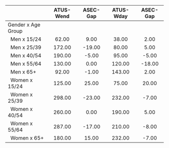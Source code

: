 
|                      |    ATUS-Wend |     ASEC-Gap |    ATUS-Wday |     ASEC-Gap |
| -------------------- | :----------: | :----------: | :----------: | :----------: |
| Gender x Age Group   |              |              |              |              |
| &nbsp;&nbsp;Men x 15/24 |        62.00 |         9.00 |        38.00 |         2.00 |
| &nbsp;&nbsp;Men x 25/39 |       172.00 |       -19.00 |        80.00 |         5.00 |
| &nbsp;&nbsp;Men x 40/54 |       190.00 |        -5.00 |        95.00 |        -5.00 |
| &nbsp;&nbsp;Men x 55/64 |       130.00 |         0.00 |       120.00 |       -18.00 |
| &nbsp;&nbsp;Men x 65+ |        92.00 |        -1.00 |       143.00 |         2.00 |
| &nbsp;&nbsp;Women x 15/24 |       125.00 |        25.00 |        75.00 |        20.00 |
| &nbsp;&nbsp;Women x 25/39 |       298.00 |       -23.00 |       232.00 |        -7.00 |
| &nbsp;&nbsp;Women x 40/54 |       260.00 |         0.00 |       190.00 |         5.00 |
| &nbsp;&nbsp;Women x 55/64 |       287.00 |       -17.00 |       210.00 |        -8.00 |
| &nbsp;&nbsp;Women x 65+ |       180.00 |        15.00 |       232.00 |        -7.00 |

